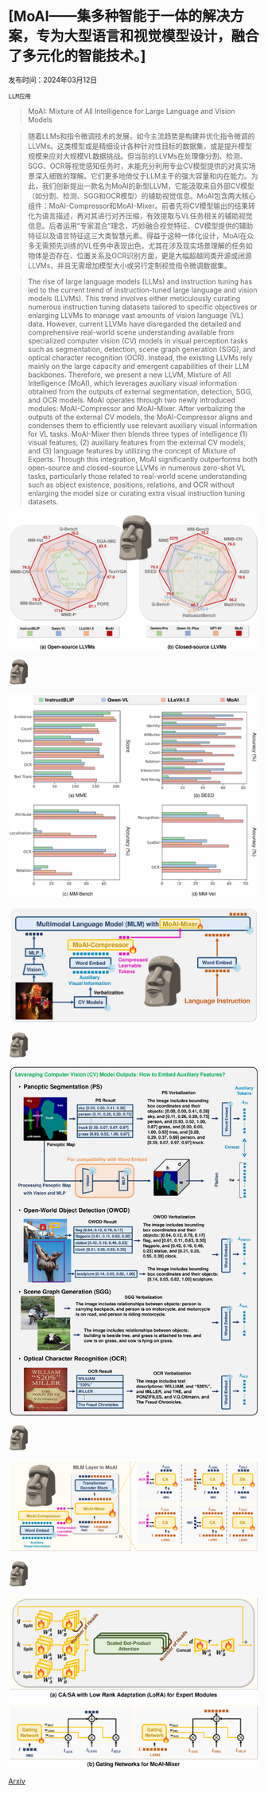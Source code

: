 # [MoAI——集多种智能于一体的解决方案，专为大型语言和视觉模型设计，融合了多元化的智能技术。]

发布时间：2024年03月12日

`LLM应用`

> MoAI: Mixture of All Intelligence for Large Language and Vision Models

> 随着LLMs和指令微调技术的发展，如今主流趋势是构建并优化指令微调的LLVMs。这类模型或是精细设计各种针对性目标的数据集，或是提升模型规模来应对大规模VL数据挑战。但当前的LLVMs在处理像分割、检测、SGG、OCR等视觉感知任务时，未能充分利用专业CV模型提供的对真实场景深入细致的理解。它们更多地倚仗于LLM主干的强大容量和内在能力。为此，我们创新提出一款名为MoAI的新型LLVM，它能汲取来自外部CV模型（如分割、检测、SGG和OCR模型）的辅助视觉信息。MoAI包含两大核心组件：MoAI-Compressor和MoAI-Mixer。前者先将CV模型输出的结果转化为语言描述，再对其进行对齐压缩，有效提取与VL任务相关的辅助视觉信息。后者运用“专家混合”理念，巧妙融合视觉特征、CV模型提供的辅助特征以及语言特征这三大类智慧元素。得益于这种一体化设计，MoAI在众多无需预先训练的VL任务中表现出色，尤其在涉及现实场景理解的任务如物体是否存在、位置关系及OCR识别方面，更是大幅超越同类开源或闭源LLVMs，并且无需增加模型大小或另行定制视觉指令微调数据集。

> The rise of large language models (LLMs) and instruction tuning has led to the current trend of instruction-tuned large language and vision models (LLVMs). This trend involves either meticulously curating numerous instruction tuning datasets tailored to specific objectives or enlarging LLVMs to manage vast amounts of vision language (VL) data. However, current LLVMs have disregarded the detailed and comprehensive real-world scene understanding available from specialized computer vision (CV) models in visual perception tasks such as segmentation, detection, scene graph generation (SGG), and optical character recognition (OCR). Instead, the existing LLVMs rely mainly on the large capacity and emergent capabilities of their LLM backbones. Therefore, we present a new LLVM, Mixture of All Intelligence (MoAI), which leverages auxiliary visual information obtained from the outputs of external segmentation, detection, SGG, and OCR models. MoAI operates through two newly introduced modules: MoAI-Compressor and MoAI-Mixer. After verbalizing the outputs of the external CV models, the MoAI-Compressor aligns and condenses them to efficiently use relevant auxiliary visual information for VL tasks. MoAI-Mixer then blends three types of intelligence (1) visual features, (2) auxiliary features from the external CV models, and (3) language features by utilizing the concept of Mixture of Experts. Through this integration, MoAI significantly outperforms both open-source and closed-source LLVMs in numerous zero-shot VL tasks, particularly those related to real-world scene understanding such as object existence, positions, relations, and OCR without enlarging the model size or curating extra visual instruction tuning datasets.

![MoAI——集多种智能于一体的解决方案，专为大型语言和视觉模型设计，融合了多元化的智能技术。](../../../paper_images/2403.07508/x3.png)

![MoAI——集多种智能于一体的解决方案，专为大型语言和视觉模型设计，融合了多元化的智能技术。](../../../paper_images/2403.07508/x5.png)

![MoAI——集多种智能于一体的解决方案，专为大型语言和视觉模型设计，融合了多元化的智能技术。](../../../paper_images/2403.07508/x6.png)

![MoAI——集多种智能于一体的解决方案，专为大型语言和视觉模型设计，融合了多元化的智能技术。](../../../paper_images/2403.07508/x11.png)

![MoAI——集多种智能于一体的解决方案，专为大型语言和视觉模型设计，融合了多元化的智能技术。](../../../paper_images/2403.07508/x13.png)

![MoAI——集多种智能于一体的解决方案，专为大型语言和视觉模型设计，融合了多元化的智能技术。](../../../paper_images/2403.07508/x14.png)

![MoAI——集多种智能于一体的解决方案，专为大型语言和视觉模型设计，融合了多元化的智能技术。](../../../paper_images/2403.07508/x16.png)

![MoAI——集多种智能于一体的解决方案，专为大型语言和视觉模型设计，融合了多元化的智能技术。](../../../paper_images/2403.07508/x17.png)

![MoAI——集多种智能于一体的解决方案，专为大型语言和视觉模型设计，融合了多元化的智能技术。](../../../paper_images/2403.07508/x19.png)

![MoAI——集多种智能于一体的解决方案，专为大型语言和视觉模型设计，融合了多元化的智能技术。](../../../paper_images/2403.07508/x20.png)

[Arxiv](https://arxiv.org/abs/2403.07508)